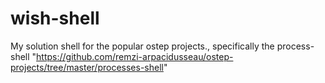 # wish-shell
My solution shell for the popular ostep projects., specifically the process-shell "https://github.com/remzi-arpacidusseau/ostep-projects/tree/master/processes-shell" 
